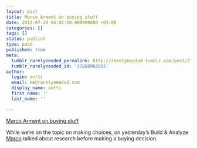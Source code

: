 ```yaml
---
layout: post
title: Marco Arment on buying stuff
date: 2012-07-24 04:42:19.000000000 +03:00
categories: []
tags: []
status: publish
type: post
published: true
meta:
  tumblr_rarelyneeded_permalink: http://rarelyneeded.tumblr.com/post/27888963565/marco-arment-on-buying-stuff
  tumblr_rarelyneeded_id: '27888963565'
author:
  login: antti
  email: me@rarelyneeded.com
  display_name: antti
  first_name: ''
  last_name: ''

---
```

<a href="http://5by5.tv/buildanalyze/87">Marco Arment on buying stuff</a>

While we&#8217;re on the topic on making choices, on yesterday&#8217;s Build &amp; Analyze <a href="http://marco.org">Marco</a> talked about research before making a buying decision.



